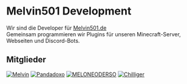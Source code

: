 # Melvin501 Development
Wir sind die Developer für [Melvin501.de](https://melvin501.de) <br>
Gemeinsam programmieren wir Plugins für unseren Minecraft-Server, Webseiten und Discord-Bots. <br>

## Mitglieder
[![Melvin](https://img.shields.io/badge/Owner-Melvin501-darkred?style=for-the-badge)](https://github.com/IchHabeSchmerzen)
[![Pandadoxo](https://img.shields.io/badge/Head--Developer-Pandadoxo-red?style=for-the-badge)](https://github.com/Pandadoxo)
[![MELONEODERSO](https://img.shields.io/badge/Head--Developer-MELONEODERSO-red?style=for-the-badge)](https://github.com/MELONEODERSO)
[![Chilliger](https://img.shields.io/badge/Junior--Developer-Chilliger-red?style=for-the-badge)](https://github.com/Chilligor)
